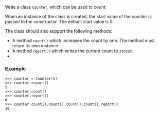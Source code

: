 Write a class `Counter`, which can be used to count.

When an instance of the class is created, the start value of the counter is passed to the constructor.
The default start value is 0.

The class should also support the following methods:

- A method `count()` which increases the count by one.
  The method must return its own instance.
- A method `report()` which writes the current count to `stdout`.
- 
### Example

```console?lang=python&prompt=>>>
>>> counter = Counter(5)
>>> counter.report()
5
>>> counter.count()
>>> counter.report()
6
>>> counter.count().count().count().count().report()
10
```
```
